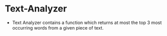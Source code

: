 # Text-Analyzer

* Text Analyzer contains a function which returns at most the top 3 most occurring words from a given piece of text.
